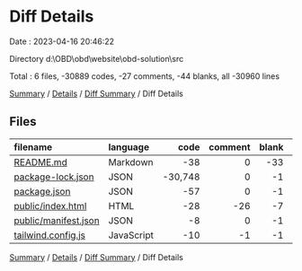 # Diff Details

Date : 2023-04-16 20:46:22

Directory d:\\OBD\\obd\\website\\obd-solution\\src

Total : 6 files,  -30889 codes, -27 comments, -44 blanks, all -30960 lines

[Summary](results.md) / [Details](details.md) / [Diff Summary](diff.md) / Diff Details

## Files
| filename | language | code | comment | blank | total |
| :--- | :--- | ---: | ---: | ---: | ---: |
| [README.md](/README.md) | Markdown | -38 | 0 | -33 | -71 |
| [package-lock.json](/package-lock.json) | JSON | -30,748 | 0 | -1 | -30,749 |
| [package.json](/package.json) | JSON | -57 | 0 | -1 | -58 |
| [public/index.html](/public/index.html) | HTML | -28 | -26 | -7 | -61 |
| [public/manifest.json](/public/manifest.json) | JSON | -8 | 0 | -1 | -9 |
| [tailwind.config.js](/tailwind.config.js) | JavaScript | -10 | -1 | -1 | -12 |

[Summary](results.md) / [Details](details.md) / [Diff Summary](diff.md) / Diff Details